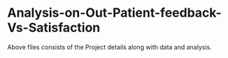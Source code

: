 # Analysis-on-Out-Patient-feedback-Vs-Satisfaction


Above files consists of the Project details along with data and analysis.
